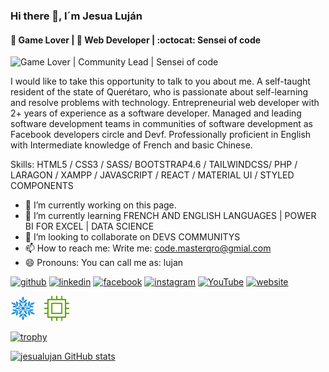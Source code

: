 ### Hi there 👋, I´m Jesua Luján
#### :rocket: Game Lover | :metal: Web Developer | :octocat:  Sensei of code
![Game Lover | Community Lead | Sensei of code](https://i.postimg.cc/pTcmjnWp/banner.png)

I would like to take this opportunity to talk to you about me. A self-taught resident of the state of Querétaro, who is passionate about self-learning and resolve problems with technology. Entrepreneurial web developer with 2+ years of experience as a software developer.
Managed and leading software development teams in communities of software development as Facebook developers circle and Devf. Professionally proficient in English ​with Intermediate knowledge of French and basic Chinese.


Skills: HTML5 / CSS3 / SASS/ BOOTSTRAP4.6 / TAILWINDCSS/ PHP / LARAGON / XAMPP / JAVASCRIPT / REACT / MATERIAL UI / STYLED COMPONENTS

- 🔭 I’m currently working on this page. 
- 🌱 I’m currently learning FRENCH AND ENGLISH LANGUAGES | POWER BI FOR EXCEL | DATA SCIENCE 
- 👯 I’m looking to collaborate on DEVS COMMUNITYS 
- 📫 How to reach me: Write me: code.masterqro@gmial.com 
- 😄 Pronouns: You can call me as: lujan  


[<img src='https://cdn.jsdelivr.net/npm/simple-icons@3.0.1/icons/github.svg' alt='github' height='40'>](https://github.com/https://github.com/jesualujan)  [<img src='https://cdn.jsdelivr.net/npm/simple-icons@3.0.1/icons/linkedin.svg' alt='linkedin' height='40'>](https://www.linkedin.com/in/https://www.linkedin.com/in/jesua-hadai-alderete-luj%C3%A1n-a2325a121//)  [<img src='https://cdn.jsdelivr.net/npm/simple-icons@3.0.1/icons/facebook.svg' alt='facebook' height='40'>](https://www.facebook.com/https://www.facebook.com/jesulujan01/)  [<img src='https://cdn.jsdelivr.net/npm/simple-icons@3.0.1/icons/instagram.svg' alt='instagram' height='40'>](https://www.instagram.com/jesualujan/)  [<img src='https://cdn.jsdelivr.net/npm/simple-icons@3.0.1/icons/youtube.svg' alt='YouTube' height='40'>](https://www.youtube.com/channel/jesualujan)  [<img src='https://cdn.jsdelivr.net/npm/simple-icons@3.0.1/icons/icloud.svg' alt='website' height='40'>](https://jesulujan.netlify.app/)  

<a href='https://archiveprogram.github.com/'><img src='https://raw.githubusercontent.com/acervenky/animated-github-badges/master/assets/acbadge.gif' width='40' height='40'></a> <a href='https://docs.github.com/en/developers'><img src='https://raw.githubusercontent.com/acervenky/animated-github-badges/master/assets/devbadge.gif' width='40' height='40'></a> 

[![trophy](https://github-profile-trophy.vercel.app/?username=https://github.com/jesualujan)](https://github.com/ryo-ma/github-profile-trophy)



[![jesualujan GitHub stats](https://github-readme-stats.vercel.app/api?username=jesualujan)](https://github.com/jesualujan/github-readme-stats)

